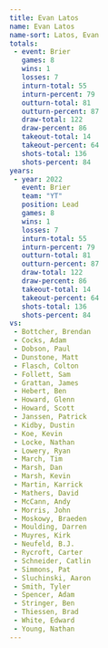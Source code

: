 ```yaml
---
title: Evan Latos
name: Evan Latos
name-sort: Latos, Evan
totals:
 - event: Brier
   games: 8
   wins: 1
   losses: 7
   inturn-total: 55
   inturn-percent: 79
   outturn-total: 81
   outturn-percent: 87
   draw-total: 122
   draw-percent: 86
   takeout-total: 14
   takeout-percent: 64
   shots-total: 136
   shots-percent: 84
years:
 - year: 2022
   event: Brier
   team: "YT"
   position: Lead
   games: 8
   wins: 1
   losses: 7
   inturn-total: 55
   inturn-percent: 79
   outturn-total: 81
   outturn-percent: 87
   draw-total: 122
   draw-percent: 86
   takeout-total: 14
   takeout-percent: 64
   shots-total: 136
   shots-percent: 84
vs:
 - Bottcher, Brendan
 - Cocks, Adam
 - Dobson, Paul
 - Dunstone, Matt
 - Flasch, Colton
 - Follett, Sam
 - Grattan, James
 - Hebert, Ben
 - Howard, Glenn
 - Howard, Scott
 - Janssen, Patrick
 - Kidby, Dustin
 - Koe, Kevin
 - Locke, Nathan
 - Lowery, Ryan
 - March, Tim
 - Marsh, Dan
 - Marsh, Kevin
 - Martin, Karrick
 - Mathers, David
 - McCann, Andy
 - Morris, John
 - Moskowy, Braeden
 - Moulding, Darren
 - Muyres, Kirk
 - Neufeld, B.J.
 - Rycroft, Carter
 - Schneider, Catlin
 - Simmons, Pat
 - Sluchinski, Aaron
 - Smith, Tyler
 - Spencer, Adam
 - Stringer, Ben
 - Thiessen, Brad
 - White, Edward
 - Young, Nathan
---
```


